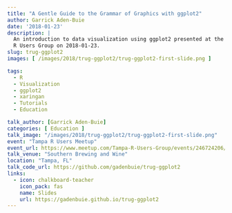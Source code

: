 ```yaml
---
title: "A Gentle Guide to the Grammar of Graphics with ggplot2"
author: Garrick Aden-Buie
date: '2018-01-23'
description: |
  An introduction to data visualization using ggplot2 presented at the Tampa
  R Users Group on 2018-01-23.
slug: trug-ggplot2
images: [ /images/2018/trug-ggplot2/trug-ggplot2-first-slide.png ]

tags:
  - R
  - Visualization
  - ggplot2
  - xaringan
  - Tutorials
  - Education

talk_author: [Garrick Aden-Buie]
categories: [ Education ]
talk_image: "/images/2018/trug-ggplot2/trug-ggplot2-first-slide.png"
event: "Tampa R Users Meetup"
event_url: https://www.meetup.com/Tampa-R-Users-Group/events/246724206/
talk_venue: "Southern Brewing and Wine"
location: "Tampa, FL"
talk_code_url: https://github.com/gadenbuie/trug-ggplot2
links:
  - icon: chalkboard-teacher
    icon_pack: fas
    name: Slides
    url: https://gadenbuie.github.io/trug-ggplot2
---
```


